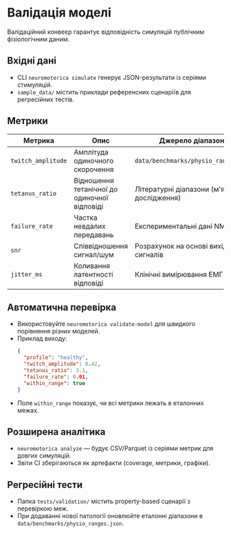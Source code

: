 # Валідація моделі

Валідаційний конвеєр гарантує відповідність симуляцій публічним фізіологічним даним.

## Вхідні дані
- CLI `neuromotorica simulate` генерує JSON-результати із серіями стимуляцій.
- `sample_data/` містить приклади референсних сценаріїв для регресійних тестів.

## Метрики
| Метрика | Опис | Джерело діапазонів |
| --- | --- | --- |
| `twitch_amplitude` | Амплітуда одиночного скорочення | `data/benchmarks/physio_ranges.json` |
| `tetanus_ratio` | Відношення тетанічної до одиночної відповіді | Літературні діапазони (м'язові дослідження) |
| `failure_rate` | Частка невдалих передавань | Експериментальні дані NMJ |
| `snr` | Співвідношення сигнал/шум | Розрахунок на основі вихідних сигналів |
| `jitter_ms` | Коливання латентності відповіді | Клінічні вимірювання ЕМГ |

## Автоматична перевірка
- Використовуйте `neuromotorica validate-model` для швидкого порівняння різних моделей.
- Приклад виходу:
  ```json
  {
    "profile": "healthy",
    "twitch_amplitude": 0.42,
    "tetanus_ratio": 3.1,
    "failure_rate": 0.01,
    "within_range": true
  }
  ```
- Поле `within_range` показує, чи всі метрики лежать в еталонних межах.

## Розширена аналітика
- `neuromotorica analyze` — будує CSV/Parquet із серіями метрик для довгих симуляцій.
- Звіти CI зберігаються як артефакти (coverage, метрики, графіки).

## Регресійні тести
- Папка `tests/validation/` містить property-based сценарії з перевіркою меж.
- При додаванні нової патології оновлюйте еталонні діапазони в `data/benchmarks/physio_ranges.json`.
